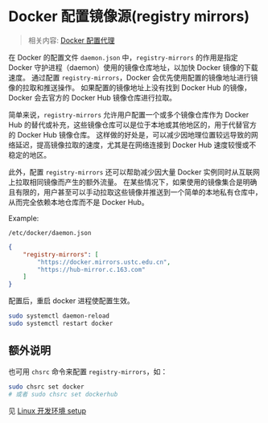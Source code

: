 # Docker 配置镜像源(registry mirrors)

> 相关内容: [Docker 配置代理](./Docker配置代理.md)

在 Docker 的配置文件 `daemon.json` 中，`registry-mirrors` 的作用是指定 Docker 守护进程（daemon）使用的镜像仓库地址，以加快 Docker 镜像的下载速度。
通过配置 `registry-mirrors`，Docker 会优先使用配置的镜像地址进行镜像的拉取和推送操作。
如果配置的镜像地址上没有找到 Docker Hub 的镜像，Docker 会去官方的 Docker Hub 镜像仓库进行拉取。

简单来说，`registry-mirrors` 允许用户配置一个或多个镜像仓库作为 Docker Hub 的替代或补充，这些镜像仓库可以是位于本地或其他地区的，用于代替官方的 Docker Hub 镜像仓库。
这样做的好处是，可以减少因地理位置较远导致的网络延迟，提高镜像拉取的速度，尤其是在网络连接到 Docker Hub 速度较慢或不稳定的地区。

此外，配置 `registry-mirrors` 还可以帮助减少因大量 Docker 实例同时从互联网上拉取相同镜像而产生的额外流量。
在某些情况下，如果使用的镜像集合是明确且有限的，用户甚至可以手动拉取这些镜像并推送到一个简单的本地私有仓库中，从而完全依赖本地仓库而不是 Docker Hub。

Example:

`/etc/docker/daemon.json`

```json
{
    "registry-mirrors": [
        "https://docker.mirrors.ustc.edu.cn",
        "https://hub-mirror.c.163.com"
    ]
}
```

配置后，重启 docker 进程使配置生效。

```bash
sudo systemctl daemon-reload
sudo systemctl restart docker
```

## 额外说明

也可用 `chsrc` 命令来配置 `registry-mirrors`，如：

```bash
sudo chsrc set docker
# 或者 sudo chsrc set dockerhub
```

见 [Linux 开发环境 setup](../../../Linux/Linux开发环境setup.md#全平台换源工具-chsrc)
